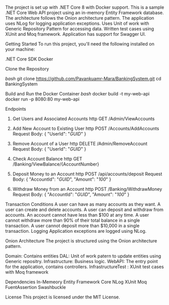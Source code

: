 The project is set up with .NET Core 8 with Docker support.
This is a sample .NET Core Web API project using an in-memory Entity Framework database. 
The architecture follows the Onion architecture pattern. 
The application uses NLog for logging application exceptions.
Uses Unit of work with Generic Repository Pattern for accessing data.
Written test cases using XUnit and Moq framework.
Application has support for Swagger UI.

Getting Started
To run this project, you'll need the following installed on your machine:

.NET Core SDK
Docker

Clone the Repository

_bash_
git clone https://github.com/Pavankuamr-Mara/BankingSystem.git
cd BankingSystem

Build and Run the Docker Container
_bash_
docker build -t my-web-api
docker run -p 8080:80 my-web-api

Endpoints
1. Get Users and Associated Accounts
http GET /Admin/ViewAccounts

3. Add New Account to Existing User
http POST /Accounts/AddAccounts
Request Body:
{
  "UserId": "_GUID_"
}

3. Remove Account of a User
http DELETE /Admin/RemoveAccount
Request Body:
{
  "UserId": "_GUID_"
}

4. Check Account Balance
http GET /Banking/ViewBalance/{AccountNumber}

6. Deposit Money to an Account
http POST /api/accounts/deposit
Request Body:
{
  "AccountId": "_GUID_",
  "Amount": "_100_"
}

6. Withdraw Money from an Account
http POST /Banking/WithdrawMoney
Request Body:
{
  "AccountId": "_GUID_",
  "Amount": "_100_"
}

Transaction Conditions
A user can have as many accounts as they want.
A user can create and delete accounts.
A user can deposit and withdraw from accounts.
An account cannot have less than $100 at any time.
A user cannot withdraw more than 90% of their total balance in a single transaction.
A user cannot deposit more than $10,000 in a single transaction.
Logging
Application exceptions are logged using NLog.

Onion Architecture
The project is structured using the Onion architecture pattern.

Domain: Contains entities
DAL: Unit of work patern to update entities using Generic repositry.
Infrastructure: Business logic.
WebAPI: The entry point for the application, contains controllers.
InfrastructureTest : XUnit test cases with Moq framework

Dependencies
In-Memeory Entity Framework Core
NLog
XUnit
Moq
FuentAssertion
Swashbuckle

License
This project is licensed under the MIT License.
